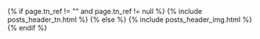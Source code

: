 {% if page.tn_ref != "" and page.tn_ref != null %}
    {% include posts_header_tn.html %}
{% else %}
    {% include posts_header_img.html %}
{% endif %}
